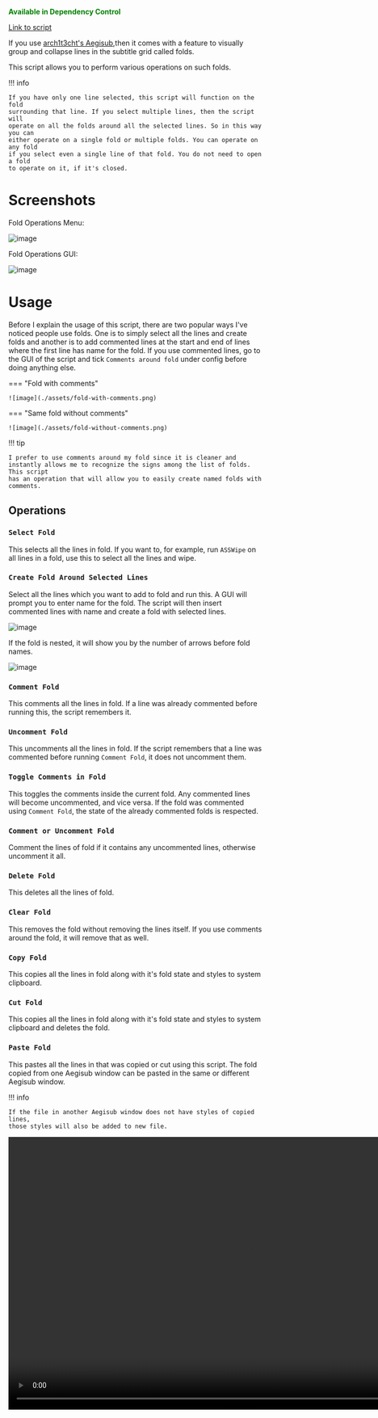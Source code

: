 <font color="green">**Available in Dependency Control**</font>

[Link to script](https://github.com/PhosCity/Aegisub-Scripts/blob/main/macros/phos.FoldOperations.moon)

If you use [arch1t3cht's Aegisub](https://github.com/arch1t3cht/Aegisub),then it
comes with a feature to visually group and
collapse lines in the subtitle grid called folds.

This script allows you to perform various operations on such folds.

!!! info

    If you have only one line selected, this script will function on the fold
    surrounding that line. If you select multiple lines, then the script will
    operate on all the folds around all the selected lines. So in this way you can
    either operate on a single fold or multiple folds. You can operate on any fold
    if you select even a single line of that fold. You do not need to open a fold
    to operate on it, if it's closed.

# Screenshots

Fold Operations Menu:

![image](./assets/foldoperations1.png)

Fold Operations GUI:

![image](./assets/foldoperations2.png)

# Usage

Before I explain the usage of this script, there are two popular ways I've
noticed people use folds. One is to simply select all the lines and create
folds and another is to add commented lines at the start and end of lines where
the first line has name for the fold. If you use commented lines, go to the GUI
of the script and tick `Comments around fold` under config before doing
anything else.

=== "Fold with comments"

    ![image](./assets/fold-with-comments.png)

=== "Same fold without comments"

    ![image](./assets/fold-without-comments.png)

!!! tip

    I prefer to use comments around my fold since it is cleaner and
    instantly allows me to recognize the signs among the list of folds. This script
    has an operation that will allow you to easily create named folds with
    comments.

## Operations

### `Select Fold`

This selects all the lines in fold. If you want to, for example, run `ASSWipe`
on all lines in a fold, use this to select all the lines and wipe.

### `Create Fold Around Selected Lines`

Select all the lines which you want to add to fold and run this. A GUI will
prompt you to enter name for the fold. The script will then insert commented
lines with name and create a fold with selected lines.

![image](./assets/foldoperations4.png)

If the fold is nested, it will show you by the number of arrows before fold names.

![image](./assets/foldoperations3.png)

### `Comment Fold`

This comments all the lines in fold.
If a line was already commented before running this, the script remembers it.

### `Uncomment Fold`

This uncomments all the lines in fold.
If the script remembers that a line was commented before running
`Comment Fold`, it does not uncomment them.

### `Toggle Comments in Fold`

This toggles the comments inside the current fold.
Any commented lines will become uncommented, and vice versa.
If the fold was commented using `Comment Fold`,
the state of the already commented folds is respected.

### `Comment or Uncomment Fold`

Comment the lines of fold if it contains any uncommented lines,
otherwise uncomment it all.

### `Delete Fold`

This deletes all the lines of fold.

### `Clear Fold`

This removes the fold without removing the lines itself.
If you use comments around the fold, it will remove that as well.

### `Copy Fold`

This copies all the lines in fold along with it's fold state
and styles to system clipboard.

### `Cut Fold`

This copies all the lines in fold along with it's fold state
and styles to system clipboard and deletes the fold.

### `Paste Fold`

This pastes all the lines in that was copied or cut using this script.
The fold copied from one Aegisub window can be pasted in the same or
different Aegisub window.

!!! info

    If the file in another Aegisub window does not have styles of copied lines,
    those styles will also be added to new file.

<video width="960" height="540" controls>
  <source src="../assets/fold-copy-paste.mp4" type="video/mp4">
Your browser does not support the video tag.
</video>
